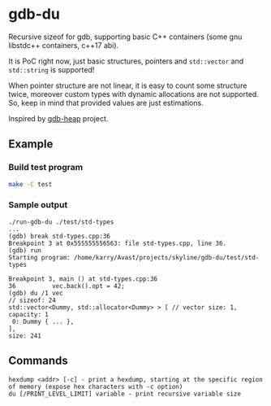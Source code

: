 # gdb-du
Recursive sizeof for gdb, supporting basic C++ containers (some gnu libstdc++ containers, c++17 abi). 

It is PoC right now, just basic structures, pointers and `std::vector` and `std::string` is supported!

When pointer structure are not linear, it is easy to count some structure twice,
moreover custom types with dynamic allocations are not supported. 
So, keep in mind that provided values are just estimations.

Inspired by [gdb-heap](https://github.com/rogerhu/gdb-heap) project.

## Example

### Build test program

```bash
make -C test
```

### Sample output

```gdb
./run-gdb-du ./test/std-types
...
(gdb) break std-types.cpp:36
Breakpoint 3 at 0x555555556563: file std-types.cpp, line 36.
(gdb) run
Starting program: /home/karry/Avast/projects/skyline/gdb-du/test/std-types 

Breakpoint 3, main () at std-types.cpp:36
36          vec.back().opt = 42;
(gdb) du /1 vec
// sizeof: 24
std::vector<Dummy, std::allocator<Dummy> > [ // vector size: 1, capacity: 1
 0: Dummy { ... },
],
size: 241
```

## Commands

```gdb
hexdump <addr> [-c] - print a hexdump, starting at the specific region of memory (expose hex characters with -c option)
du [/PRINT_LEVEL_LIMIT] variable - print recursive variable size
```
